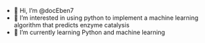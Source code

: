 - 👋 Hi, I’m @docEben7
- 👀 I’m interested in using python to implement a machine learning algorithm that predicts enzyme catalysis
- 🌱 I’m currently learning Python and machine learning

<!---
docEben7/docEben7 is a ✨ special ✨ repository because its `README.md` (this file) appears on your GitHub profile.
You can click the Preview link to take a look at your changes.
--->
